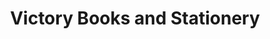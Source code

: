 ---
title: "Victory Books and Stationery"
url: /accra/victory-books-and-stationery/
shop: Schreibwaren
---